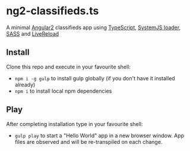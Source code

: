 # ng2-classifieds.ts

A minimal [Angular2](https://angular.io/) classifieds app using [TypeScript](http://www.typescriptlang.org/), [SystemJS loader](https://github.com/systemjs/systemjs), [SASS](http://sass-lang.com/) and [LiveReload](http://livereload.com/)

## Install

Clone this repo and execute in your favourite shell:

* `npm i -g gulp` to install gulp globally (if you don't have it installed already)
* `npm i` to install local npm dependencies

## Play

After completing installation type in your favourite shell:

* `gulp play` to start a "Hello World" app in a new browser window. App files are observed and will be re-transpiled on each change.
